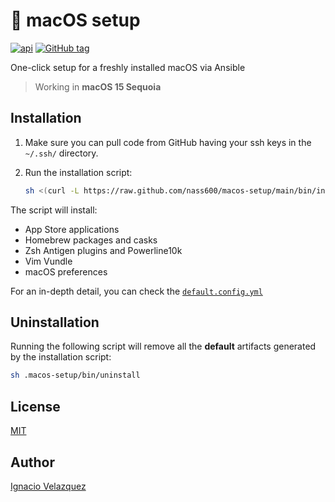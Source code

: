 #  macOS setup

[![api](<https://img.shields.io/badge/macos_15_(sequoia)-white?style=for-the-badge&logo=apple&logoColor=black>)]()
[![GitHub tag](https://img.shields.io/github/tag/nass600/macos-setup.svg?style=for-the-badge&logo=github)]()

One-click setup for a freshly installed macOS via Ansible

> Working in **macOS 15 Sequoia**

## Installation

1. Make sure you can pull code from GitHub having your ssh keys in the `~/.ssh/` directory.

2. Run the installation script:

   ```bash
   sh <(curl -L https://raw.github.com/nass600/macos-setup/main/bin/install)
   ```

The script will install:

- App Store applications
- Homebrew packages and casks
- Zsh Antigen plugins and Powerline10k
- Vim Vundle
- macOS preferences

For an in-depth detail, you can check the [`default.config.yml`](default.config.yml)

## Uninstallation

Running the following script will remove all the **default** artifacts generated by the installation script:

```bash
sh .macos-setup/bin/uninstall
```

## License

[MIT](LICENSE)

## Author

[Ignacio Velazquez](http://ignaciovelazquez.es)
